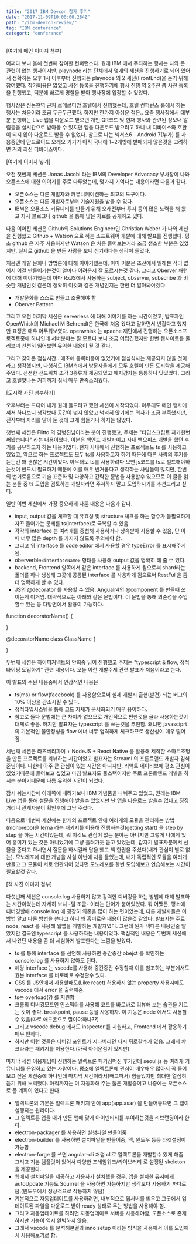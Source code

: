 ```yaml
---
title: "2017 IBM Devcon 참가 후기"
date: "2017-11-09T10:00:00.284Z"
path: "/ibm-devcon-review/"
tag: "IBM conferance"
categort: "conferance"
---
```

[여기에 메인 이미지 첨부]

어쩌다 보니 올해 첫번째 참여한 컨퍼런스다. 원래 IBM 에서 주최하는 행사는 나와 큰 관련이 없는 행사이지만, playnode 라는 단체에서 몇개의 세션을 진행하기로 되어 있어서 정확히는 오후 1시 이후부터 진행되는 playnode 의 2 세션(FrontEnd)을 듣기 위해 참여했다. 참가비용은 없었고 사전 등록을 진행하기에 행사 진행 약 2주전 쯤 사전 등록을 진행했고, 덕분에 빠르게 명찰을 받아 행사장에 입장할 수 있었다.

행사장은 신논현역 근처 르메르디앙 호텔에서 진행했는데, 호텔 컨퍼런스 룸에서 하는 행사는 처음이라 조금 두근두근했다. 하지만 한가지 아쉬운 점은.. 요즘 행사장에서 대부분 진행하는 Live 앱을 다운로드 받으면 개인 QR코드 및 현재 행사와 관련된 정보내 알림등을 실시간으로 받아볼 수 있지만 앱을 다운로드 받으려고 하니 내 디바이스와 호환이 되지 않아 다운로드 받을 수 없었다. 참고로 나는 넥서스6 - Android 7(누가) 를 사용중인데 안드로이드 오레오 기기가 아직 국내에 1~2개밖에 발매되지 않은것을 고려하면 거의 최신 디바이스이다. 

[여기에 이미지 넣기]

오전 첫번째 세션은 Jonas Jacobi 라는 IBM의 Developer Advocacy 부사장이 나와 오픈소스에 대한 이야기를 주로 다루었는데, 몇가지 기억나는 내용이라면 다음과 같다.

- 오픈소스는 다른 개발자와 커뮤니케이션하는 최고의 도구이다.
- 오픈소스는 다른 개발자로부터 기술지원을 받을 수 있다.
- IBM은 오픈소스 커뮤니티를 만들기 위해 오래전부터 투자 등의 많은 노력을 해 왔고 자사 블로그나 github 을 통해 많은 자료를 공개하고 있다.

다음 이어진 세션은 Github의 Solutions Engineer인 Christian Weber 가 나와 세션을 진행했고 Github + Watson 으로 하는 소프트웨어 개발에 대해 발표를 진행했다. 평소 github 은 자주 사용하지만 Watson 은 처음 들어보는거라 조금 생소한 부분은 있었지만, 실제로 github 을 만든 사람을 보니 신기하다는 생각이 들었다. 

처음엔 개발 문화나 방법론에 대해 이야기했는데, 아마 이분은 조선에서 일해본 적이 없어서 이걸 만들어가는것이 얼마나 어려운지 잘 모르시는것 같다. 그리고 Oberver 패턴에 대해 이야기했는데 아마 RxJS에서 사용하는 subject, observer, subscribe 과 비슷한 개념인것 같은데 정확히 이것과 같은 개념인지는 한번 더 알아봐야겠다.

- 개발문화를 스스로 만들고 조율해야 함
- Oberver Pattern

그리고 오전 마지막 세션은 serverless 에 대해 이야기를 하는 시간이었고, 발표자인 OpenWhisk의 Michael M Behrendt은 한국에 처음 왔다고 말하면서 반갑다고 했지만 표정은 매우 어두워보였다. openwhisk 는 apache 재단에서 진행하는 오픈소스프로젝트중에 하나인데 서버분야는 잘 모르다 보니 조금 어렵긴했지만 한번 웹사이트를 둘러보며 천천히 읽어보면 유익한 내용이 될 것 같다.

그리고 찾아온 점심시간..
애초에 등록비용이 없었기에 점심식사는 제공되지 않을 것이라고 생각했지만, 다행히도 IBM측에서 방문자들에게 모두 호텔이 만든 도시락을 제공해주었다. 신선한 샌드위치 조각 3종류가 제공되었고 웨지감자는 통통하니 맛있었다. 그리고 호텔맛나는 커피까지 줘서 매우 만족스러웠다.

[도시락 사진 첨부하기]

오후부터는 드디어 내가 원래 들으려고 했던 세션이 시작되었다.
아무래도 메인 행사에 껴서 하다보니 생각보다 공간이 넓지 않았고 넉넉히 앉기에는 의자가 조금 부족했지만, 진작부터 자리를 맡아 둔 것에 크게 힘들거나 하지는 않았다.

첫번째 세션은 Flitto 의 김병진님이라는 분이 진행했고, 주제는 "타입스크립트 제가한번 써봤습니다" 라는 내용이었다. 이분은 백엔드 개발자이고 사내 백오피스 개발을 했던 후기를 공유하고자 하는 내용이었다. 현재 사내에서 진행하는 프로젝트도 ts 를 사용하고 있었고, 앞으로 하는 프로젝트도 모두 ts를 사용하고자 하기 때문에 다른 사람의 후기를 듣는건 꽤 괜찮은 시간이었다. 아무래도 ts를 사용하려다 보면 js코드를 ts로 빌드해야하는것이 반드시 필요하기 때문에 이를 매우 번거롭다고 생각하는 사람들이 많지만, 한번의 번거로움으로 기술 표준화 및 다양하고 간략한 문법을 사용할수 있으므로 이 글을 읽는 분들 중 ts 도입을 검토하는 개발자라면 주저하지 말고 도입하시기를 추천드리고 싶다.

일반 이번 세션에서 가장 중요하게 다룬 내용은 다음과 같다.

- input, output 값을 체크할 때 유효성 및 structure 체크를 하는 함수가 불필요하게 자꾸 들어가는 문제를 ts(interface)로 극복할 수 있음.
- 각각의 interface 는 여러개를 중첩해 사용하거나 상속받아 사용할 수 있음, 단 이 때 너무 많은 depth 를 가지지 않도록 주의해야 함.
- 그리고 위 interface 를 code editor 에서 사용할 경우 typeError 를 표시해주게 됨.
- oberverble`<interfaceName>` 형태를 사용해 output 값을 명확히 해 줄 수 있다.
- backend, Frontend 양쪽에서 같은 interface 를 사용하게 됨으로써 shard라는 폴더를 하나 생성해 그곳에 공통된 interface 를 사용하게 됨으로써 RestFul 을 좀 더 명확하게 할 수 있다.
- JS의 @decorator 를 사용할 수 있음. Angualr4의 @component 를 만들때 쓰이는게 이거임. 대략적으로는 아래와 같은 문법이다. 이 문법을 통해 의존성을 주입할수 있는 등 다방면에서 활용이 가능하다.

function decoratorName() {

}

@decoratorName
class ClassName {

}

두번째 세션은 하이퍼커넥트의 안희종 님이 진행했고 주제는 "typescript & flow, 정적 타이핑 도입하기" 관련 내용이다. 오늘 이런 개발주제 관련 발표가 처음이라고 한다.

이 발표의 주된 내용중에서 인상적인 내용은

- ts(ms) or flow(facebook) 를 사용함으로써 실제 개발시 출현(발견) 되는 버그의 10% 이상을 감소시킬 수 있다.
- 정적타입시스템을 통해 코드 자체가 문서화되기 매우 용이하다.
- 참고로 둘다 문법에는 큰 차이가 없으므로 개인적으로 편한것을 골라 사용하는것이 대체로 좋음. 하지만 발표자는 typescript 를 쓰는것을 추천함. 왜냐면 javasciprt의 기본적인 불안정성을 flow 에너 너무 엄격하게 체크하므로 생산성이 매우 떨어짐.


세번째 세션은 라즈베리파이 + NodeJS + React Native 를 활용해 제작한 스마트조명을 만든 프로젝트를 리뷰하는 시간이었고 발표자는 Streami 의 프론트앤드 개발자 김석준님이다. 나한테 아주 큰 관심이 있는 시간은 아니지만, 리액트 네이티브에 평소 관심이 있었기때문에 들어보고 싶었고 마침 발표자도 풀스택이지만 주로 프론트앤드 개발을 하시는 분이기때문에 나름 유익한 시간이 되었다.

잠시 쉬는시간에 아래쪽에 내려가보니 IBM 기념품을 나눠주고 있었고, 원래는 IBM Live 앱을 통해 설문을 진행해야 받을수 있었지만 난 앱을 다운로드 받을수 없다고 징징거리니 관계자분이 확인후에 그냥 주셨다.

다음으로 네번째 세션에는 한개의 프로젝트 안에 여러개의 모듈을 관리하는 방법(monorepo)을 lerna 라는 패키지를 이용해 진행하는것(getting start) 을 step by step 을 하는 시간이었는데, 뭐 이것도 관심이 없는 분야는 아니지만 그렇게 나에게 있어 흥미가 있는 것은 아니었기에 그냥 흘러가듯 듣고 있었는데, 갑자기 발표자분께서 선물을 준다고 하시면서 질문을 하시길래 답을 했고 책 한권을 주셨다(내가 관심이 별로 없는). 모노레포에 대한 개념을 사실 이번에 처음 들었는데, 내가 독립적인 모듈을 여러개 만들고 그 모듈이 서로 연관되어 있다면 모노레포를 한번 도입해보고 연습해보는 시간이 필요할것 같다.

[책 사진 이미지 첨부]

다섯번째 세션은 console.log 사용하지 않고 강력한 디버깅을 하는 방법에 대해 발표하는 시간이었는데 자세히 보니 -덜 조금- 이라는 단어가 붙어있었다. 뭐 어쨌든, 평소에 디버깅할때 console.log 에 굉장히 의존을 많이 하는 편이었는데, 다른 개발자들은 이 방법 말고 다른 방법을 쓴다고 하니 꽤 흥미로운 내용이 많을것 같았다. 발표자는 주로 node, react 를 사용해 웹앱을 개발하는 개발자였다. 그런데 뭔가 색다른 내용인줄 알았지만 결국엔 typescript 를 사용하자는 내용이었다. 핵심적인 내용은 두번째 세션에서 나왔던 내용을 좀 더 세심하게 발표한다는 느낌을 받았다.

- ts 를 통해 interface 를 선언해 사용하면 중간중간 obejct 를 확인하는 console.log 를 사용하지 않아도 된다.
- 헤당 interface 는 vscode를 사용해 중간중간 수정할때 이를 참조하는 부분에서도 원본 interface 를 바로바로 수정할수 있다.
- CSS 를 JS안에서 사용할때도(Like react) 허용하지 않는 property 사용시에도 vscode 에서 error 을 출력해줌.
- ts는 overload(?) 를 지원함
- 크롬의 디버깅모드인 인스펙터를 사용해 코드를 바로바로 리뷰해 보는 습관을 기르는 것이 좋다. breakpoint, pause 등을 사용하자. 이 기능은 node 에서도 사용할수 있음(따로 애드온으로 깔아야하나??)
- 그리고 vscode debug 에서도 inspector 를 지원하고, Frontend 에서 활용하기 매우 편하다.
- 하지만 이런 것들은 디버깅 포인트가 지나버리면 다시 뒤로갈수가 없음. 그래서 챠크라라는 패키지를 이용한다.(아직 아쉬운점이 있지만)

마지막 세션 이웅재님이 진행하는 일렉트론 패키징머신 후기인데 seoul.js 등 여러개 커뮤니티를 운영하고 있는 사람이다. 평소에 일렉트론에 관심이 매우매우 많아서 꼭 들어보고 싶은 세션중에 하나인데 마지막 시간이라서(배고파서) 힘들었지만 최대한 열심히 듣기 위해 노력했다. 아직까지는 이 자동화해 주는 툴은 개발중이고 나중에는 오픈소스로 풀 계획이 있다고 한다.

- 일렉트론의 기본은 일렉트론 패키지 안에 app(app.asar) 을 만들어놓으면 그 앱이 실행되는 원리이다.
- 그 일렉트론 앱을 내가 만든 앱에 맞게 아이덴티티를 부여하는것을 리브랜딩이라 한다.
- electron-packager 를 사용하면 실행파일 만들어줌
- electron-builder 를 사용하면 설치파일을 만들어줌, 맥, 윈도우 등등 타겟설정이 가능함
- electron-forge 를 쓰면 angular-cli 처럼 cli로 일렉트론을 개발할수 있게 해줌. 그리고 기본 템플릿이 있어서 다양한 프레임워크/라이브러리 로 설정된 skeleton 을 제공한다.
- 웹에서 설치파일을 제공하고 사용자가 설치했을 경우, 앱을 설치한 유저에게 autoUpdate 기능도 Squirrel 을 사용하면 가능하지만 생각보다 사용하기 까다로움.(윈도우에서 정상적으로 작동하지 않음)
- 기본적으로 자동업데이트를 사용하려면, 내부적으로 웹서버를 띄우고 그곳에서 업데이트된 파일을 다운로드 받아 ready 상태로 두는 방법을 사용해야 함.
- 그리고 자동업데이트를 하려면 자동업데이트 서버를 사용해야함, 오픈소스로 존재하지만 기능이 역시 완벽하지 않음.
- 그래서 vscode 를 분석해본결과 inno setup 이라는 방식을 사용해서 이를 도입해서 사용해보기로 함.



